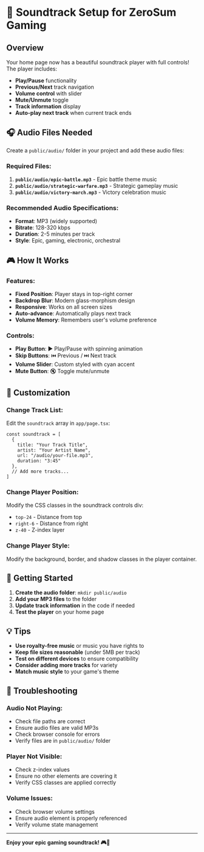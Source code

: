 # 🎵 Soundtrack Setup for ZeroSum Gaming

## Overview
Your home page now has a beautiful soundtrack player with full controls! The player includes:
- **Play/Pause** functionality
- **Previous/Next** track navigation
- **Volume control** with slider
- **Mute/Unmute** toggle
- **Track information** display
- **Auto-play next track** when current track ends

## 🎧 Audio Files Needed

Create a `public/audio/` folder in your project and add these audio files:

### Required Files:
1. **`public/audio/epic-battle.mp3`** - Epic battle theme music
2. **`public/audio/strategic-warfare.mp3`** - Strategic gameplay music  
3. **`public/audio/victory-march.mp3`** - Victory celebration music

### Recommended Audio Specifications:
- **Format**: MP3 (widely supported)
- **Bitrate**: 128-320 kbps
- **Duration**: 2-5 minutes per track
- **Style**: Epic, gaming, electronic, orchestral

## 🎮 How It Works

### Features:
- **Fixed Position**: Player stays in top-right corner
- **Backdrop Blur**: Modern glass-morphism design
- **Responsive**: Works on all screen sizes
- **Auto-advance**: Automatically plays next track
- **Volume Memory**: Remembers user's volume preference

### Controls:
- **Play Button**: ▶️ Play/Pause with spinning animation
- **Skip Buttons**: ⏮️ Previous / ⏭️ Next track
- **Volume Slider**: Custom styled with cyan accent
- **Mute Button**: 🔇 Toggle mute/unmute

## 🎨 Customization

### Change Track List:
Edit the `soundtrack` array in `app/page.tsx`:

```tsx
const soundtrack = [
  {
    title: "Your Track Title",
    artist: "Your Artist Name",
    url: "/audio/your-file.mp3",
    duration: "3:45"
  },
  // Add more tracks...
]
```

### Change Player Position:
Modify the CSS classes in the soundtrack controls div:
- `top-24` - Distance from top
- `right-6` - Distance from right
- `z-40` - Z-index layer

### Change Player Style:
Modify the background, border, and shadow classes in the player container.

## 🚀 Getting Started

1. **Create the audio folder**: `mkdir public/audio`
2. **Add your MP3 files** to the folder
3. **Update track information** in the code if needed
4. **Test the player** on your home page

## 💡 Tips

- **Use royalty-free music** or music you have rights to
- **Keep file sizes reasonable** (under 5MB per track)
- **Test on different devices** to ensure compatibility
- **Consider adding more tracks** for variety
- **Match music style** to your game's theme

## 🔧 Troubleshooting

### Audio Not Playing:
- Check file paths are correct
- Ensure audio files are valid MP3s
- Check browser console for errors
- Verify files are in `public/audio/` folder

### Player Not Visible:
- Check z-index values
- Ensure no other elements are covering it
- Verify CSS classes are applied correctly

### Volume Issues:
- Check browser volume settings
- Ensure audio element is properly referenced
- Verify volume state management

---

**Enjoy your epic gaming soundtrack! 🎮🎵**
